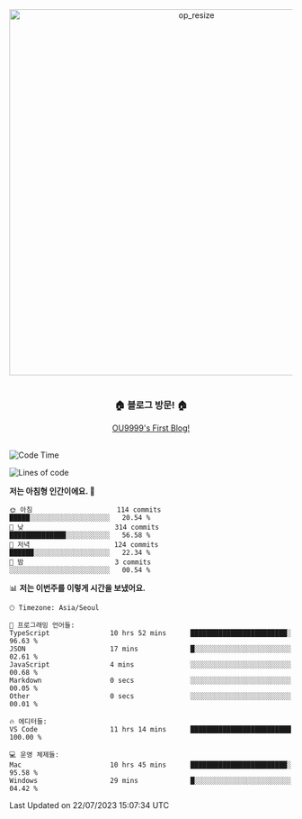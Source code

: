 
<div align=center>
	<img width="650" alt="op_resize" src="https://user-images.githubusercontent.com/113419018/231088010-e65212ff-48c4-480d-bf25-7427638b6e93.png">
</div>
<br>
<div align=center>
	<h3>🏠 블로그 방문! 🏠</h3>
	<a href="https://ou9999-next-js-blog.vercel.app/">OU9999's First Blog!</a>
</div>

<br>

<!--START_SECTION:waka-->
![Code Time](http://img.shields.io/badge/Code%20Time-605%20hrs%2032%20mins-blue)

![Lines of code](https://img.shields.io/badge/%EC%A0%80%EB%8A%94%20%EC%97%AC%ED%83%9C%EA%B9%8C%EC%A7%80%20-1.9%20million%20%EC%A4%84%EC%9D%98%20%EC%BD%94%EB%93%9C%EB%A5%BC%20%EC%9E%91%EC%84%B1%ED%96%88%EC%96%B4%EC%9A%94.-blue)

**저는 아침형 인간이에요. 🐤** 

```text
🌞 아침                     114 commits         █████░░░░░░░░░░░░░░░░░░░░   20.54 % 
🌆 낮　                     314 commits         ██████████████░░░░░░░░░░░   56.58 % 
🌃 저녁                     124 commits         ██████░░░░░░░░░░░░░░░░░░░   22.34 % 
🌙 밤　                     3 commits           ░░░░░░░░░░░░░░░░░░░░░░░░░   00.54 % 
```


📊 **저는 이번주를 이렇게 시간을 보냈어요.** 

```text
🕑︎ Timezone: Asia/Seoul

💬 프로그래밍 언어들: 
TypeScript               10 hrs 52 mins      ████████████████████████░   96.63 % 
JSON                     17 mins             █░░░░░░░░░░░░░░░░░░░░░░░░   02.61 % 
JavaScript               4 mins              ░░░░░░░░░░░░░░░░░░░░░░░░░   00.68 % 
Markdown                 0 secs              ░░░░░░░░░░░░░░░░░░░░░░░░░   00.05 % 
Other                    0 secs              ░░░░░░░░░░░░░░░░░░░░░░░░░   00.01 % 

🔥 에디터들: 
VS Code                  11 hrs 14 mins      █████████████████████████   100.00 % 

💻 운영 체제들: 
Mac                      10 hrs 45 mins      ████████████████████████░   95.58 % 
Windows                  29 mins             █░░░░░░░░░░░░░░░░░░░░░░░░   04.42 % 
```


 Last Updated on 22/07/2023 15:07:34 UTC
<!--END_SECTION:waka-->
